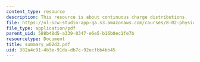 ```yaml
---
content_type: resource
description: This resource is about continuous charge distributions.
file: https://ol-ocw-studio-app-qa.s3.amazonaws.com/courses/8-02-physics-ii-electricity-and-magnetism-spring-2007/382a4c914b3e91dadb7c92ecfbb4bb45_summary_w02d3.pdf
file_type: application/pdf
parent_uid: 588b48d5-a339-0347-e6e5-b16b0ec1fe7b
resourcetype: Document
title: summary_w02d3.pdf
uid: 382a4c91-4b3e-91da-db7c-92ecfbb4bb45
---
```

